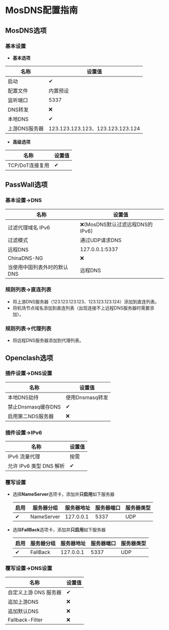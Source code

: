 # MosDNS配置指南

## MosDNS选项

### 基本设置

+ **基本选项**

| 名称 | 设置值 |
| - | - |
| 启动 | ✔ |
| 配置文件 | 内置预设 |
| 监听端口 | 5337 |
| DNS转发 | ❌ |
| 本地DNS | ✔ |
| 上游DNS服务器 | 123.123.123.123、123.123.123.124 |

+ **高级选项**

| 名称 | 设置值 |
| - | - |
| TCP/DoT连接复用 | ✔ |

## PassWall选项

### 基本设置->DNS

| 名称 | 设置值 |
| - | - |
| 过滤代理域名 IPv6 | ❌(MosDNS默认过滤远程DNS的IPv6) |
| 过滤模式 | 通过UDP请求DNS |
| 远程DNS | 127.0.0.1:5337 |
| ChinaDNS-NG | ❌ |
| 当使用中国列表外时的默认DNS | 远程DNS |

### 规则列表->直连列表

+ 将上游DNS服务器（123.123.123.123、123.123.123.124）添加到直连列表。
+ 将机场节点域名添加到直连列表（出现连接不上远程DNS服务器时需要添加）。

### 规则列表->代理列表

+ 将远程DNS服务器添加到代理列表。

## Openclash选项

### 插件设置->DNS设置

| 名称 | 设置值 |
| - | - |
| 本地DNS劫持 | 使用Dnsmasq转发 |
| 禁止Dnsmasq缓存DNS | ✔ |
| 启用第二NDS服务器 | ❌ |

### 插件设置->IPv6

| 名称 | 设置值 |
| - | - |
| IPv6 流量代理 | 按需 |
| 允许 IPv6 类型 DNS 解析 | ✔ |

### 覆写设置

+ 选择**NameServer**选项卡，添加并**只启用**如下服务器

    | 启用 | 服务器分组 | 服务器地址 | 服务器端口 | 服务器类型 |
    | - | - | - | - | - |
    | ✔ | NameServer | 127.0.0.1 | 5337 | UDP |

+ 选择**FallBack**选项卡，添加并**只启用**如下服务器

    | 启用 | 服务器分组 | 服务器地址 | 服务器端口 | 服务器类型 |
    | - | - | - | - | - |
    | ✔ | FallBack | 127.0.0.1 | 5337 | UDP |

### 覆写设置->DNS设置

| 名称 | 设置值 |
| - | - |
| 自定义上游 DNS 服务器 | ✔ |
| 追加上游DNS | ❌ |
| 追加默认DNS | ❌ |
| Fallback-Filter | ❌ |
